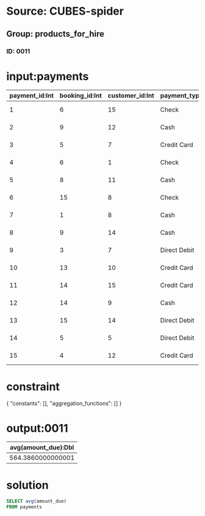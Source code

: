 # Source: CUBES-spider
## Group: products_for_hire
### ID: 0011

# input:payments

| payment_id:Int | booking_id:Int | customer_id:Int | payment_type_code:Str | amount_paid_in_full_yn:Str | payment_date:Str | amount_due:Dbl | amount_paid:Dbl |
|---|---|---|---|---|---|---|---|
| 1 | 6 | 15 | Check | 1 | 2018-03-09 16:28:00 | 369.52 | 206.27 |
| 2 | 9 | 12 | Cash | 1 | 2018-03-03 13:39:44 | 278.6 | 666.45 |
| 3 | 5 | 7 | Credit Card | 0 | 2018-03-22 15:00:23 | 840.06 | 135.7 |
| 4 | 6 | 1 | Check | 0 | 2018-03-22 02:28:11 | 678.29 | 668.4 |
| 5 | 8 | 11 | Cash | 1 | 2018-03-23 20:36:04 | 830.25 | 305.65 |
| 6 | 15 | 8 | Check | 0 | 2018-03-19 12:39:31 | 410.1 | 175.54 |
| 7 | 1 | 8 | Cash | 1 | 2018-03-02 06:25:45 | 482.26 | 602.8 |
| 8 | 9 | 14 | Cash | 1 | 2018-03-12 23:00:55 | 653.18 | 505.23 |
| 9 | 3 | 7 | Direct Debit | 0 | 2018-03-12 23:23:56 | 686.85 | 321.58 |
| 10 | 13 | 10 | Credit Card | 1 | 2018-03-23 13:24:33 | 486.75 | 681.21 |
| 11 | 14 | 15 | Credit Card | 1 | 2018-03-03 03:07:00 | 259.18 | 464.06 |
| 12 | 14 | 9 | Cash | 0 | 2018-02-27 10:50:39 | 785.73 | 685.32 |
| 13 | 15 | 14 | Direct Debit | 0 | 2018-03-03 14:22:51 | 665.58 | 307.14 |
| 14 | 5 | 5 | Direct Debit | 1 | 2018-03-17 15:51:52 | 407.51 | 704.41 |
| 15 | 4 | 12 | Credit Card | 1 | 2018-03-17 03:07:45 | 631.93 | 334.2 |

# constraint

{
  "constants": [],
  "aggregation_functions": []
}

# output:0011

| avg(amount_due):Dbl |
|---|
| 564.3860000000001 |

# solution

```sql
SELECT avg(amount_due)
FROM payments
```
